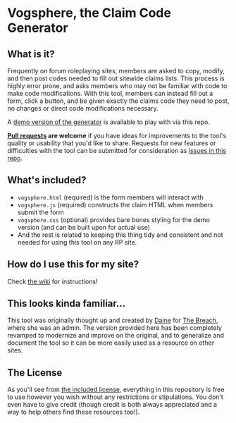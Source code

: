 # Vogsphere, the Claim Code Generator

## What is it?

Frequently on forum roleplaying sites, members are asked to copy, modify, and then post codes needed to fill out sitewide claims lists. This process is highly error prone, and asks members who may not be familiar with code to make code modifications. With this tool, members can instead fill out a form, click a button, and be given exactly the claims code they need to post, no changes or direct code modifications necessary.

A [demo version of the generator](https://magrathea.guide/vogsphere/vogsphere.html) is available to play with via this repo.

**[Pull requests](https://help.github.com/en/github/collaborating-with-issues-and-pull-requests/creating-a-pull-request) are welcome** if you have ideas for improvements to the tool's quality or usability that you'd like to share. Requests for new features or difficulties with the tool can be submitted for consideration as [issues in this repo](https://github.com/rp-magrathea/vogsphere/issues).

## What's included?

- `vogsphere.html` (required) is the form members will interact with
- `vogsphere.js` (required) constructs the claim HTML when members submit the form
- `vogsphere.css` (optional) provides bare bones styling for the demo version (and can be built upon for actual use)
- And the rest is related to keeping this thing tidy and consistent and not needed for using this tool on any RP site.

## How do I use this for my site?

Check [the wiki](https://github.com/rp-magrathea/vogsphere/wiki) for instructions!

## This looks kinda familiar...

This tool was originally thought up and created by [Daine](https://github.com/littlelark) for [The Breach](https://breached.jcink.net/), where she was an admin. The version provided here has been completely revamped to modernize and improve on the original, and to generalize and document the tool so it can be more easily used as a resource on other sites.

## The License

As you'll see from [the included license](LICENSE), everything in this repository is free to use however you wish without any restrictions or stipulations. You don’t even have to give credit (though credit is both always appreciated and a way to help others find these resources too!).
